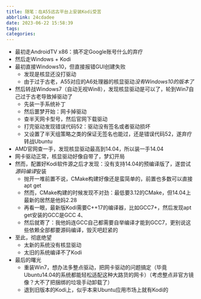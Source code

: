 ```yaml
---
title: 随笔：在A55远古平台上安装Kodi受苦
abbrlink: 24cdadee
date: 2023-06-22 15:58:39
tags:
categories:
---
```

- 最初走AndroidTV x86：搞不定Google账号什么的弃疗
- 然后走Windows + Kodi
- 最初直接Windows10，但直接报错GUI创建失败
  - 发现是核显还没打驱动
  - 由于过于古老，A55对应的A6处理器的核显驱动*没有Windows10的版本了*
- 然后转战Windows7（自动无视Win8），发现核显驱动是可以了，轮到Win7自己过于古老导致掉驱动了
  - 先装一手系统补丁
  - 然后噩梦开始：网卡掉驱动
  - 查半天网卡型号，然后官网下载驱动
  - 打完驱动发现错误代码52：驱动没有签名或者驱动损坏
  - 又设置了半天组策略之类的保证无签名也能过，还是错误代码52，遂弃疗转战Ubuntu
- AMD官网查一手，发现核显驱动最高到14.04，所以装一手14.04
- 网卡驱动正常，核显驱动好像自带了，梦幻开局
- 然而，配置好Kodi软件源之后才发现：没有支持14.04的预编译版了，遂尝试*源码编译*安装
  - 抛开一堆前置不说，CMake构建好像还是蛮简单的，前置也多数可以直接apt get
  - 然而，CMake构建的时候发现不对劲：最低要3.12的CMake，但14.04上最新的居然是他妈2.28
  - 再看一眼，最新版Kodi需要C++17的编译器，比如GCC7+，然后发现apt get安装的GCC是GCC 4、
  - 然后就寄了：我他妈连GCC自己都需要自举编译才能到GCC7，更别说这些依赖全部都要源码编译，毁灭吧赶紧的
- 至此，彻底绝望
  - 太新的系统没有核显驱动
  - 太旧的系统编译不了Kodi
- 最后的曙光
  - 重装Win7，想办法多整点驱动，把网卡驱动的问题搞定（毕竟Ubuntu14.04的系统都能轻松适配这种大路货的网卡）（考虑整点非官方镜像？大不了把捆绑的垃圾手动卸载了）
  - 退到旧版本的Kodi上，似乎本来Ubuntu应用市场上就有Kodi的